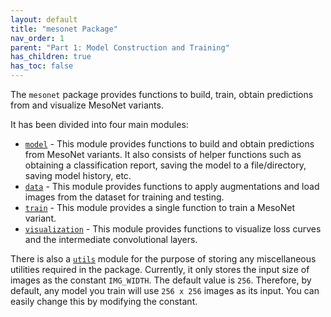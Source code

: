 ```yaml
---
layout: default
title: "mesonet Package"
nav_order: 1
parent: "Part 1: Model Construction and Training"
has_children: true
has_toc: false
---
```


The `mesonet` package provides functions to build, train, obtain predictions from and visualize MesoNet variants.

It has been divided into four main modules:

- [`model`](https://github.com/MalayAgr/MesoNet-DeepFakeDetection/blob/main/mesonet/model.py) - This module provides functions to build and obtain predictions from MesoNet variants. It also consists of helper functions such as obtaining a classification report, saving the model to a file/directory, saving model history, etc.
- [`data`](https://github.com/MalayAgr/MesoNet-DeepFakeDetection/blob/main/mesonet/data.py) - This module provides functions to apply augmentations and load images from the dataset for training and testing.
- [`train`](https://github.com/MalayAgr/MesoNet-DeepFakeDetection/blob/main/mesonet/train.py) - This module provides a single function to train a MesoNet variant.
- [`visualization`](https://github.com/MalayAgr/MesoNet-DeepFakeDetection/blob/main/mesonet/visualization.py) - This module provides functions to visualize loss curves and the intermediate convolutional layers.

There is also a [`utils`](https://github.com/MalayAgr/MesoNet-DeepFakeDetection/blob/main/mesonet/utils.py) module for the purpose of storing any miscellaneous utilities required in the package. Currently, it only stores the input size of images as the constant `IMG_WIDTH`. The default value is `256`. Therefore, by default, any model you train will use `256 x 256` images as its input. You can easily change this by modifying the constant.
